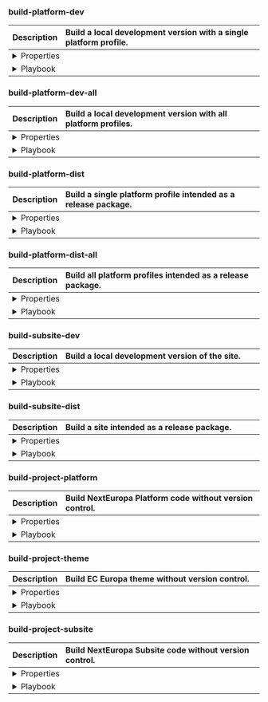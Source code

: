 ### build-platform-dev
<table>
    <thead>
        <tr align="left">
            <th>Description</th>
            <th width="100%">Build a local development version with a single platform profile.</th>
        </tr>
    </thead>
    <tbody>
        <tr>
            <td colspan="2">
                <details><summary>Properties</summary>
                <table width="100%">
                    <thead>
                        <tr align="left">
                            <th nowrap>Property</th>
                            <th nowrap>Value</th>
                            <th>Description</th>
                        </tr>
                    </thead>
                    <tbody>
                        <tr>
                            <td nowrap>dir-build</td>
                            <td nowrap>${build.platform.dir}</td>
                            <td>Description</td>
                        </tr>
                        <tr>
                            <td nowrap>dir-profile</td>
                            <td nowrap>${build.platform.dir.profile}</td>
                            <td>Description</td>
                        </tr>
                        <tr>
                            <td nowrap>dir-profiles</td>
                            <td nowrap>${build.platform.dir.profiles}</td>
                            <td>Description</td>
                        </tr>
                        <tr>
                            <td nowrap>profile-name</td>
                            <td nowrap>${profile}</td>
                            <td>Description</td>
                        </tr>
                        <tr>
                            <td nowrap>profile-make</td>
                            <td nowrap>${profile.make}</td>
                            <td>Description</td>
                        </tr>
                        <tr>
                            <td nowrap>drupal-make</td>
                            <td nowrap>${profile.core.make}</td>
                            <td>Description</td>
                        </tr>
                    </tbody>
                </table>
                </details>
            </td>
        </tr>
        <tr>
            <td colspan="2">
                <details><summary>Playbook</summary>
                <table width="100%">
                    <thead>
                        <tr align="left">
                            <th>Callback name</th>
                            <th>Buildfile/th>
                            <th>Description</th>
                        </tr>
                    </thead>
                    <tbody>
                        <tr>
                            <td nowrap>project-subsite-backup</td>
                            <td nowrap></td>
                            <td></td>
                        </tr>
                        <tr>
                            <td nowrap>project-scratch-build</td>
                            <td nowrap></td>
                            <td></td>
                        </tr>
                        <tr>
                            <td nowrap>build-platform-make-drupal</td>
                            <td nowrap></td>
                            <td></td>
                        </tr>
                        <tr>
                            <td nowrap>build-platform-link-profiles</td>
                            <td nowrap></td>
                            <td></td>
                        </tr>
                        <tr>
                            <td nowrap>build-platform-make-profiles</td>
                            <td nowrap></td>
                            <td></td>
                        </tr>
                        <tr>
                            <td nowrap>build-platform-link-resources</td>
                            <td nowrap></td>
                            <td></td>
                        </tr>
                        <tr>
                            <td nowrap>build-theme-dev</td>
                            <td nowrap></td>
                            <td></td>
                        </tr>
                        <tr>
                            <td nowrap>project-platform-composer-no-dev</td>
                            <td nowrap></td>
                            <td></td>
                        </tr>
                        <tr>
                            <td nowrap>project-modules-devel-dl</td>
                            <td nowrap></td>
                            <td></td>
                        </tr>
                        <tr>
                            <td nowrap>project-platform-set-htaccess</td>
                            <td nowrap></td>
                            <td></td>
                        </tr>
                        <tr>
                            <td nowrap>project-subsite-restore</td>
                            <td nowrap></td>
                            <td></td>
                        </tr>
                        <tr>
                            <td nowrap>project-subsite-setup-files</td>
                            <td nowrap></td>
                            <td></td>
                        </tr>
                    </tbody>
                </table>
                </details>
            </td>
        </tr>
    </tbody>
</table>

### build-platform-dev-all
<table>
    <thead>
        <tr align="left">
            <th>Description</th>
            <th width="100%">Build a local development version with all platform profiles.</th>
        </tr>
    </thead>
    <tbody>
        <tr>
            <td colspan="2">
                <details><summary>Properties</summary>
                <table width="100%">
                    <thead>
                        <tr align="left">
                            <th nowrap>Property</th>
                            <th nowrap>Value</th>
                            <th>Description</th>
                        </tr>
                    </thead>
                    <tbody>
                        <tr>
                            <td nowrap>dir-build</td>
                            <td nowrap>${build.platform.dir}</td>
                            <td>Description</td>
                        </tr>
                        <tr>
                            <td nowrap>dir-profile</td>
                            <td nowrap>${build.platform.dir.profile}</td>
                            <td>Description</td>
                        </tr>
                        <tr>
                            <td nowrap>dir-profiles</td>
                            <td nowrap>${build.platform.dir.profiles}</td>
                            <td>Description</td>
                        </tr>
                        <tr>
                            <td nowrap>profile-name</td>
                            <td nowrap>${profile}</td>
                            <td>Description</td>
                        </tr>
                        <tr>
                            <td nowrap>profile-make</td>
                            <td nowrap>${profile.make}</td>
                            <td>Description</td>
                        </tr>
                        <tr>
                            <td nowrap>drupal-make</td>
                            <td nowrap>${profile.core.make}</td>
                            <td>Description</td>
                        </tr>
                    </tbody>
                </table>
                </details>
            </td>
        </tr>
        <tr>
            <td colspan="2">
                <details><summary>Playbook</summary>
                <table width="100%">
                    <thead>
                        <tr align="left">
                            <th>Callback name</th>
                            <th>Buildfile/th>
                            <th>Description</th>
                        </tr>
                    </thead>
                    <tbody>
                        <tr>
                            <td nowrap>project-scratch-build</td>
                            <td nowrap></td>
                            <td></td>
                        </tr>
                        <tr>
                            <td nowrap>build-platform-make-drupal</td>
                            <td nowrap></td>
                            <td></td>
                        </tr>
                        <tr>
                            <td nowrap>build-platform-copy-profiles</td>
                            <td nowrap></td>
                            <td></td>
                        </tr>
                        <tr>
                            <td nowrap>build-platform-make-profiles</td>
                            <td nowrap></td>
                            <td></td>
                        </tr>
                        <tr>
                            <td nowrap>build-platform-copy-resources</td>
                            <td nowrap></td>
                            <td></td>
                        </tr>
                        <tr>
                            <td nowrap>project-platform-composer-no-dev</td>
                            <td nowrap></td>
                            <td></td>
                        </tr>
                    </tbody>
                </table>
                </details>
            </td>
        </tr>
    </tbody>
</table>

### build-platform-dist
<table>
    <thead>
        <tr align="left">
            <th>Description</th>
            <th width="100%">Build a single platform profile intended as a release package.</th>
        </tr>
    </thead>
    <tbody>
        <tr>
            <td colspan="2">
                <details><summary>Properties</summary>
                <table width="100%">
                    <thead>
                        <tr align="left">
                            <th nowrap>Property</th>
                            <th nowrap>Value</th>
                            <th>Description</th>
                        </tr>
                    </thead>
                    <tbody>
                        <tr>
                            <td nowrap>composer-dev</td>
                            <td nowrap>no-dev</td>
                            <td>Description</td>
                        </tr>
                        <tr>
                            <td nowrap>dir-build</td>
                            <td nowrap>${build.dist.dir}</td>
                            <td>Description</td>
                        </tr>
                        <tr>
                            <td nowrap>dir-profile</td>
                            <td nowrap>${build.dist.dir.profile}</td>
                            <td>Description</td>
                        </tr>
                        <tr>
                            <td nowrap>dir-profiles</td>
                            <td nowrap>${build.dist.dir.profiles}</td>
                            <td>Description</td>
                        </tr>
                        <tr>
                            <td nowrap>profile-name</td>
                            <td nowrap>${profile}</td>
                            <td>Description</td>
                        </tr>
                        <tr>
                            <td nowrap>profile-make</td>
                            <td nowrap>${profile.make}</td>
                            <td>Description</td>
                        </tr>
                        <tr>
                            <td nowrap>drupal-make</td>
                            <td nowrap>${profile.core.make}</td>
                            <td>Description</td>
                        </tr>
                    </tbody>
                </table>
                </details>
            </td>
        </tr>
        <tr>
            <td colspan="2">
                <details><summary>Playbook</summary>
                <table width="100%">
                    <thead>
                        <tr align="left">
                            <th>Callback name</th>
                            <th>Buildfile/th>
                            <th>Description</th>
                        </tr>
                    </thead>
                    <tbody>
                        <tr>
                            <td nowrap>project-scratch-build</td>
                            <td nowrap></td>
                            <td></td>
                        </tr>
                        <tr>
                            <td nowrap>build-platform-make-drupal</td>
                            <td nowrap></td>
                            <td></td>
                        </tr>
                        <tr>
                            <td nowrap>build-platform-copy-profile</td>
                            <td nowrap></td>
                            <td></td>
                        </tr>
                        <tr>
                            <td nowrap>build-platform-make-profile</td>
                            <td nowrap></td>
                            <td></td>
                        </tr>
                        <tr>
                            <td nowrap>build-platform-copy-resources</td>
                            <td nowrap></td>
                            <td></td>
                        </tr>
                        <tr>
                            <td nowrap>project-platform-composer-no-dev</td>
                            <td nowrap></td>
                            <td></td>
                        </tr>
                    </tbody>
                </table>
                </details>
            </td>
        </tr>
    </tbody>
</table>

### build-platform-dist-all
<table>
    <thead>
        <tr align="left">
            <th>Description</th>
            <th width="100%">Build all platform profiles intended as a release package.</th>
        </tr>
    </thead>
    <tbody>
        <tr>
            <td colspan="2">
                <details><summary>Properties</summary>
                <table width="100%">
                    <thead>
                        <tr align="left">
                            <th nowrap>Property</th>
                            <th nowrap>Value</th>
                            <th>Description</th>
                        </tr>
                    </thead>
                    <tbody>
                        <tr>
                            <td nowrap>composer-dev</td>
                            <td nowrap>no-dev</td>
                            <td>Description</td>
                        </tr>
                        <tr>
                            <td nowrap>dir-build</td>
                            <td nowrap>${build.dist.dir}</td>
                            <td>Description</td>
                        </tr>
                        <tr>
                            <td nowrap>dir-profile</td>
                            <td nowrap>${build.dist.dir.profile}</td>
                            <td>Description</td>
                        </tr>
                        <tr>
                            <td nowrap>dir-profiles</td>
                            <td nowrap>${build.dist.dir.profiles}</td>
                            <td>Description</td>
                        </tr>
                        <tr>
                            <td nowrap>profile-name</td>
                            <td nowrap>${profile}</td>
                            <td>Description</td>
                        </tr>
                        <tr>
                            <td nowrap>profile-make</td>
                            <td nowrap>${profile.make}</td>
                            <td>Description</td>
                        </tr>
                        <tr>
                            <td nowrap>drupal-make</td>
                            <td nowrap>${profile.core.make}</td>
                            <td>Description</td>
                        </tr>
                    </tbody>
                </table>
                </details>
            </td>
        </tr>
        <tr>
            <td colspan="2">
                <details><summary>Playbook</summary>
                <table width="100%">
                    <thead>
                        <tr align="left">
                            <th>Callback name</th>
                            <th>Buildfile/th>
                            <th>Description</th>
                        </tr>
                    </thead>
                    <tbody>
                        <tr>
                            <td nowrap>project-scratch-build</td>
                            <td nowrap></td>
                            <td></td>
                        </tr>
                        <tr>
                            <td nowrap>build-platform-make-drupal</td>
                            <td nowrap></td>
                            <td></td>
                        </tr>
                        <tr>
                            <td nowrap>build-platform-copy-profiles</td>
                            <td nowrap></td>
                            <td></td>
                        </tr>
                        <tr>
                            <td nowrap>build-platform-make-profiles</td>
                            <td nowrap></td>
                            <td></td>
                        </tr>
                        <tr>
                            <td nowrap>build-platform-copy-resources</td>
                            <td nowrap></td>
                            <td></td>
                        </tr>
                        <tr>
                            <td nowrap>project-platform-composer-no-dev</td>
                            <td nowrap></td>
                            <td></td>
                        </tr>
                    </tbody>
                </table>
                </details>
            </td>
        </tr>
    </tbody>
</table>

### build-subsite-dev
<table>
    <thead>
        <tr align="left">
            <th>Description</th>
            <th width="100%">Build a local development version of the site.</th>
        </tr>
    </thead>
    <tbody>
        <tr>
            <td colspan="2">
                <details><summary>Properties</summary>
                <table width="100%">
                    <thead>
                        <tr align="left">
                            <th nowrap>Property</th>
                            <th nowrap>Value</th>
                            <th>Description</th>
                        </tr>
                    </thead>
                    <tbody>
                        <tr>
                            <td nowrap>dir-build</td>
                            <td nowrap>${build.subsite.dir}</td>
                            <td>Description</td>
                        </tr>
                    </tbody>
                </table>
                </details>
            </td>
        </tr>
        <tr>
            <td colspan="2">
                <details><summary>Playbook</summary>
                <table width="100%">
                    <thead>
                        <tr align="left">
                            <th>Callback name</th>
                            <th>Buildfile/th>
                            <th>Description</th>
                        </tr>
                    </thead>
                    <tbody>
                        <tr>
                            <td nowrap>project-scratch-build</td>
                            <td nowrap></td>
                            <td></td>
                        </tr>
                        <tr>
                            <td nowrap>build-subsite-link-resources</td>
                            <td nowrap></td>
                            <td></td>
                        </tr>
                        <tr>
                            <td nowrap>build-subsite-make-site</td>
                            <td nowrap></td>
                            <td></td>
                        </tr>
                        <tr>
                            <td nowrap>project-modules-devel-dl</td>
                            <td nowrap></td>
                            <td></td>
                        </tr>
                        <tr>
                            <td nowrap>project-subsite-composer-dev</td>
                            <td nowrap></td>
                            <td></td>
                        </tr>
                    </tbody>
                </table>
                </details>
            </td>
        </tr>
    </tbody>
</table>

### build-subsite-dist
<table>
    <thead>
        <tr align="left">
            <th>Description</th>
            <th width="100%">Build a site intended as a release package.</th>
        </tr>
    </thead>
    <tbody>
        <tr>
            <td colspan="2">
                <details><summary>Properties</summary>
                <table width="100%">
                    <thead>
                        <tr align="left">
                            <th nowrap>Property</th>
                            <th nowrap>Value</th>
                            <th>Description</th>
                        </tr>
                    </thead>
                    <tbody>
                        <tr>
                            <td nowrap>dir-build</td>
                            <td nowrap>${build.dist}</td>
                            <td>Description</td>
                        </tr>
                    </tbody>
                </table>
                </details>
            </td>
        </tr>
        <tr>
            <td colspan="2">
                <details><summary>Playbook</summary>
                <table width="100%">
                    <thead>
                        <tr align="left">
                            <th>Callback name</th>
                            <th>Buildfile/th>
                            <th>Description</th>
                        </tr>
                    </thead>
                    <tbody>
                        <tr>
                            <td nowrap>project-scratch-build</td>
                            <td nowrap></td>
                            <td></td>
                        </tr>
                        <tr>
                            <td nowrap>build-subsite-link-resources</td>
                            <td nowrap></td>
                            <td></td>
                        </tr>
                        <tr>
                            <td nowrap>build-subsite-make-site</td>
                            <td nowrap></td>
                            <td></td>
                        </tr>
                        <tr>
                            <td nowrap>build-subsite-copy-resources</td>
                            <td nowrap></td>
                            <td></td>
                        </tr>
                    </tbody>
                </table>
                </details>
            </td>
        </tr>
    </tbody>
</table>

### build-project-platform
<table>
    <thead>
        <tr align="left">
            <th>Description</th>
            <th width="100%">Build NextEuropa Platform code without version control.</th>
        </tr>
    </thead>
    <tbody>
        <tr>
            <td colspan="2">
                <details><summary>Properties</summary>
                <table width="100%">
                    <thead>
                        <tr align="left">
                            <th nowrap>Property</th>
                            <th nowrap>Value</th>
                            <th>Description</th>
                        </tr>
                    </thead>
                    <tbody>
                        <tr>
                            <td nowrap>dir-build</td>
                            <td nowrap>${build.platform.dir}</td>
                            <td>Description</td>
                        </tr>
                    </tbody>
                </table>
                </details>
            </td>
        </tr>
        <tr>
            <td colspan="2">
                <details><summary>Playbook</summary>
                <table width="100%">
                    <thead>
                        <tr align="left">
                            <th>Callback name</th>
                            <th>Buildfile/th>
                            <th>Description</th>
                        </tr>
                    </thead>
                    <tbody>
                    </tbody>
                </table>
                </details>
            </td>
        </tr>
    </tbody>
</table>

### build-project-theme
<table>
    <thead>
        <tr align="left">
            <th>Description</th>
            <th width="100%">Build EC Europa theme without version control.</th>
        </tr>
    </thead>
    <tbody>
        <tr>
            <td colspan="2">
                <details><summary>Properties</summary>
                <table width="100%">
                    <thead>
                        <tr align="left">
                            <th nowrap>Property</th>
                            <th nowrap>Value</th>
                            <th>Description</th>
                        </tr>
                    </thead>
                    <tbody>
                        <tr>
                            <td nowrap>dir-build</td>
                            <td nowrap>${build.platform.dir}</td>
                            <td>Description</td>
                        </tr>
                    </tbody>
                </table>
                </details>
            </td>
        </tr>
        <tr>
            <td colspan="2">
                <details><summary>Playbook</summary>
                <table width="100%">
                    <thead>
                        <tr align="left">
                            <th>Callback name</th>
                            <th>Buildfile/th>
                            <th>Description</th>
                        </tr>
                    </thead>
                    <tbody>
                    </tbody>
                </table>
                </details>
            </td>
        </tr>
    </tbody>
</table>

### build-project-subsite
<table>
    <thead>
        <tr align="left">
            <th>Description</th>
            <th width="100%">Build NextEuropa Subsite code without version control.</th>
        </tr>
    </thead>
    <tbody>
        <tr>
            <td colspan="2">
                <details><summary>Properties</summary>
                <table width="100%">
                    <thead>
                        <tr align="left">
                            <th nowrap>Property</th>
                            <th nowrap>Value</th>
                            <th>Description</th>
                        </tr>
                    </thead>
                    <tbody>
                        <tr>
                            <td nowrap>dir-build</td>
                            <td nowrap>${build.platform.dir}</td>
                            <td>Description</td>
                        </tr>
                    </tbody>
                </table>
                </details>
            </td>
        </tr>
        <tr>
            <td colspan="2">
                <details><summary>Playbook</summary>
                <table width="100%">
                    <thead>
                        <tr align="left">
                            <th>Callback name</th>
                            <th>Buildfile/th>
                            <th>Description</th>
                        </tr>
                    </thead>
                    <tbody>
                    </tbody>
                </table>
                </details>
            </td>
        </tr>
    </tbody>
</table>

